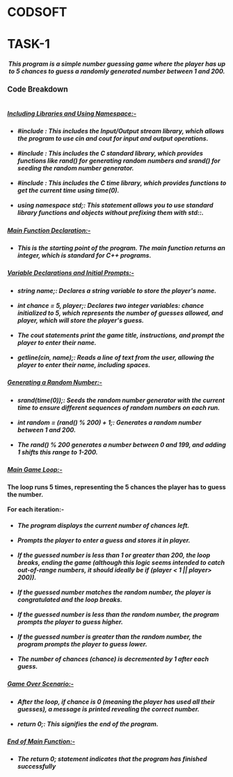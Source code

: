 # CODSOFT
<h1> TASK-1 </h1>
<h5>
        <P style="text-align: center;">
            This program is a simple number guessing game where the player has up to 5 chances to guess a randomly
            generated number between 1 and 200.
        </P>
    </h5>
    <big><b>Code Breakdown</big></b>
    <br>
    <br>
    <h5><i><U>Including Libraries and Using Namespace:-</u></i></h5>
    <ul>
        <h5>
            <li>
                #include <iostream>: This includes the Input/Output stream library, which allows the program to use cin
                    and cout for input and output operations.
                    <br><br></li>
            <li>#include <cstdlib>: This includes the C standard library, which provides functions like rand() for
                    generating random numbers and srand() for seeding the random number generator.
                    <br><br></li>
            <li>#include <ctime>: This includes the C time library, which provides functions to get the current time
                    using time(0).
                    <br><br></li>
            <li>using namespace std;: This statement allows you to use standard library functions and objects without
                prefixing them with std::.
    </ul>
    </h5>
    </li>



<h5><i><U>Main Function Declaration:-</U></i></h5>
    <ul>
        <h5>
            <li>
                This is the starting point of the program. The main function returns an integer, which is standard for
                C++ programs.
            </li>
    </ul>
    </h5>
    </li>
    <h5><i><U>Variable Declarations and Initial Prompts:-</U></i></h5>
  <ul>
        <h5>
            <li>string name;: Declares a string variable to store the player's name.
                <br><br>
            </li>
            <li>
                int chance = 5, player;: Declares two integer variables: chance initialized to 5, which represents the
                number of guesses allowed, and player, which will store the player's guess.
                <br><br>
            </li>
            <li>
                The cout statements print the game title, instructions, and prompt the player to enter their name.
                <br><br>
            </li>
            <li>
                getline(cin, name);: Reads a line of text from the user, allowing the player to enter their name,
                including spaces.
        </h5>
    </ul>
    </li>
    <h5><i><U>Generating a Random Number:-</U></i></h5>
    <h5>
        <ul>
            <li>
                srand(time(0));: Seeds the random number generator with the current time to ensure different sequences
                of random numbers on each run.
                <br><br>
            </li>
            <li>
                int random = (rand() % 200) + 1;: Generates a random number between 1 and 200.
                <br><br>
            </li>
            <li>
                The rand() % 200 generates a number between 0 and 199, and adding 1 shifts this range to 1-200.
    </h5>
    </ul>
    </li>
 <h5><i><U> Main Game Loop:-</U></i></h5>
    <b>The loop runs 5 times, representing the 5 chances the player has to guess the number.</b>
    <br><br>
    <b> For each iteration:-</b>
    <h5>
        <ul>
            <li>
                The program displays the current number of chances left.
                <br><br>
            </li>
            <li>
                Prompts the player to enter a guess and stores it in player.
                <br><br>
            </li>
            <li>
                If the guessed number is less than 1 or greater than 200, the loop breaks, ending the game (although
                this logic seems intended to catch out-of-range numbers, it should ideally be if (player < 1 || player>
                    200)).
                    <br><br></li>
            <li>
                If the guessed number matches the random number, the player is congratulated and the loop breaks.
                <br><br>
            </li>
            <li>
                If the guessed number is less than the random number, the program prompts the player to guess higher.
                <br><br>
            </li>
            <li>
                If the guessed number is greater than the random number, the program prompts the player to guess lower.
                <br><br>
            </li>
            <li>
                The number of chances (chance) is decremented by 1 after each guess.
    </h5>
    </ul>
    </li>
    <h5><i><U>Game Over Scenario:-</U></i></h5>
    <h5>
        <ul>
            <li>
                After the loop, if chance is 0 (meaning the player has used all their guesses), a message is printed
                revealing the correct number.
                <br><br>
            </li>
            <li>return 0;: This signifies the end of the program.
    </h5>
    </ul>
    </li>
    <h5><i><U>End of Main Function:-</U></i></h5>
    <h5>
        <ul>
            <li>
                The return 0; statement indicates that the program has finished successfully
    </h5>
    </ul>
    </li>

